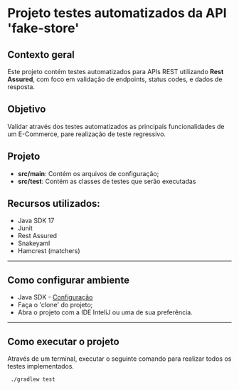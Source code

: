 # Projeto testes automatizados da API 'fake-store'

## Contexto geral

Este projeto contém testes automatizados para APIs REST utilizando **Rest Assured**, com foco em validação de endpoints, status codes, e dados de resposta.

## Objetivo
Validar através dos testes automatizados as principais funcionalidades de um E-Commerce, pare realização de teste regressivo.

## Projeto
* **src/main**: Contém os arquivos de configuração;
* **src/test**: Contém as classes de testes que serão executadas

## Recursos utilizados:

- Java SDK 17
- Junit
- Rest Assured
- Snakeyaml
- Hamcrest (matchers)

---

## Como configurar ambiente
* Java SDK - [Configuração](https://www.devmedia.com.br/instalacao-e-configuracao-do-pacote-java-jdk/23749)
* Faça o 'clone' do projeto;
* Abra o projeto com a IDE InteliJ ou uma de sua preferência.

---

## Como executar o projeto

Através de um terminal, executar o seguinte comando para realizar todos os testes implementados.

```bash
 ./gradlew test    